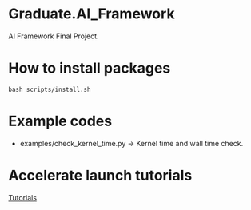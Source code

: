# Graduate.AI_Framework
AI Framework Final Project.

# How to install packages

```
bash scripts/install.sh
```

# Example codes
* examples/check_kernel_time.py -> Kernel time and wall time check.

# Accelerate launch tutorials
<a href="https://huggingface.co/docs/accelerate/basic_tutorials/launch">Tutorials</a>